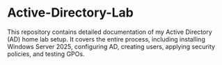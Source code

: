 # Active-Directory-Lab
This repository contains detailed documentation of my Active Directory (AD) home lab setup. It covers the entire process, including installing Windows Server 2025, configuring AD, creating users, applying security policies, and testing GPOs.
